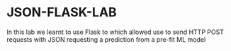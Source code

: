 # JSON-FLASK-LAB

In this lab we learnt to use Flask to which allowed use to send HTTP POST requests with JSON requesting a prediction from a pre-fit ML model
